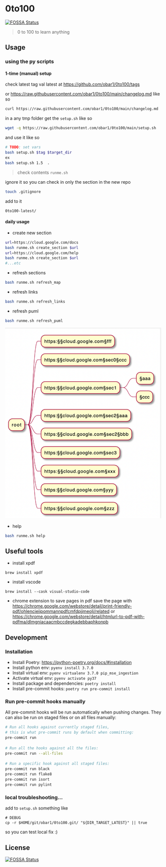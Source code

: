 # 0to100
[![FOSSA Status](https://app.fossa.com/api/projects/git%2Bgithub.com%2Fobar1%2F0to100.svg?type=shield)](https://app.fossa.com/projects/git%2Bgithub.com%2Fobar1%2F0to100?ref=badge_shield)


> 0 to 100 to learn anything


## Usage

### using the py scripts

#### 1-time (manual) setup

check latest tag val latest at https://github.com/obar1/0to100/tags

or https://raw.githubusercontent.com/obar1/0to100/main/changelog.md like so

```bash
curl https://raw.githubusercontent.com/obar1/0to100/main/changelog.md | grep version | sort -r | head -1
```

in a any tmp folder get the `setup.sh` like so

```bash
wget -q https://raw.githubusercontent.com/obar1/0to100/main/setup.sh
```

and use it like so

```bash
# TODO: set vars
bash setup.sh $tag $target_dir
ex
bash setup.sh 1.5  .
```
> check contents `runme.sh`

ignore it so you can check in only the section in the new repo

```bash
touch .gitignore
```

add to it
```
0to100-latest/
```


#### daily usage

-  create new section

```bash
url=https://cloud.google.com/docs
bash runme.sh create_section $url
url=https://cloud.google.com/help
bash runme.sh create_section $url
#...etc
```
-  refresh sections

```bash
bash runme.sh refresh_map
```
-  refresh links

```bash
bash runme.sh refresh_links
```
-  refresh puml

```bash
bash runme.sh refresh_puml
```
![](2021-09-18-01-08-45.png)

- help

```bash
bash runme.sh help
```


## Useful tools

* install xpdf
```
brew install xpdf
```

* install vscode
```
brew install --cask visual-studio-code
```

* chrome extension to save pages in pdf
save the page with https://chrome.google.com/webstore/detail/print-friendly-pdf/ohlencieiipommannpdfcmfdpjjmeolj/related or https://chrome.google.com/webstore/detail/htmlurl-to-pdf-with-pdfma/dlmgniacaacmbccdegkadebbaphkonpb


## Development

### Installation

* Install Poetry: <https://python-poetry.org/docs/#installation>
* Install python env: `pyenv install 3.7.0`
* Install virtual env: `pyenv virtualenv 3.7.0 pip_mse_ingestion`
* Activate virtual env: `pyenv activate py37`
* Install package and dependencies: `poetry install`
* Install pre-commit hooks: `poetry run pre-commit install`

### Run pre-commit hooks manually

All pre-commit hooks will be run automatically when pushing changes.
They can also be run on staged files or on all files manually:

```bash
# Run all hooks against currently staged files,
# this is what pre-commit runs by default when committing:
pre-commit run

# Run all the hooks against all the files:
pre-commit run --all-files

# Run a specific hook against all staged files:
pre-commit run black
pre-commit run flake8
pre-commit run isort
pre-commit run pylint
```
### local troubleshooting...

add to `setup.sh` something like
```
# DEBUG
cp -r $HOME/git/obar1/0to100.git/ "${DIR_TARGET_LATEST}" || true
```
so you can test local fix :)


## License
[![FOSSA Status](https://app.fossa.com/api/projects/git%2Bgithub.com%2Fobar1%2F0to100.svg?type=large)](https://app.fossa.com/projects/git%2Bgithub.com%2Fobar1%2F0to100?ref=badge_large)
